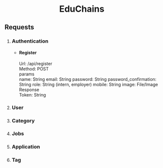 <h1 align="center"> EduChains </h1>
<h2> Requests </h2>
 <ol>
 <li>
 <h3> Authentication </h3>
    <ul>
     <li>
     <h4>Register</h4>
     <p>
     Url: /api/register </br>
     Method: POST </br>
     params </br>
      name: String
      email: String
      password: String
      password_confirmation: String
      role: String (intern, employer)
      mobile: String
      image: File/Image
     Response </br>
      Token: String    
     </p>
     </li>
    </ul>
 </li>
 <li>
 <h3> User </h3>
 </li>
 <li>
 <h3> Category </h3>
 </li>
 <li>
 <h3> Jobs </h3>
 </li>
 <li>
 <h3> Application </h3>
 </li>
 <li>
 <h3> Tag </h3>
 </li>
 </ol>
